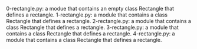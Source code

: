 0-rectangle.py: a modue that contains an empty class Rectangle that defines a rectangle.
1-rectangle.py: a module that contains a class Rectangle that defines a rectangle.
2-rectangle.py: a module that contains a class Rectangle that defines a rectangle.
3-rectangle.py: a module that contains a class Rectangle that defines a rectangle.
4-rectangle.py: a module that contains a class Rectangle that defines a rectangle.

